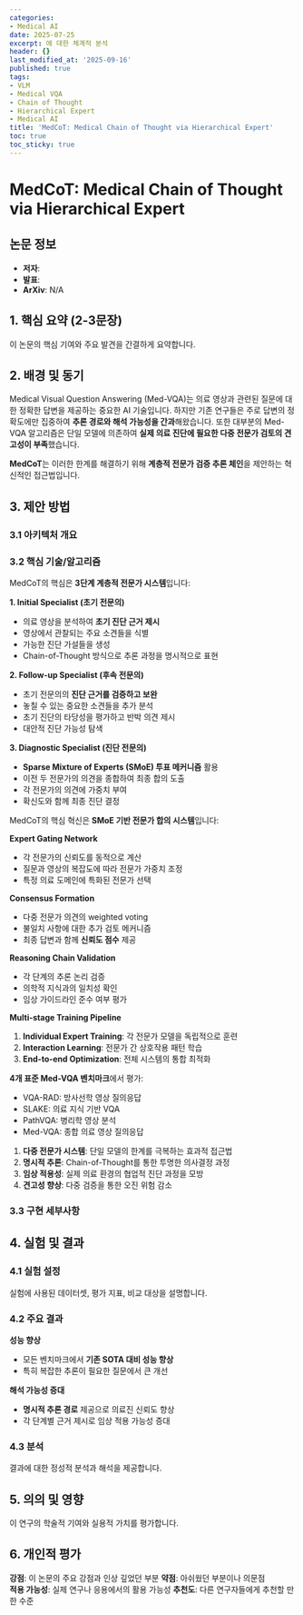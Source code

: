 ```yaml
---
categories:
- Medical AI
date: 2025-07-25
excerpt: 에 대한 체계적 분석
header: {}
last_modified_at: '2025-09-16'
published: true
tags:
- VLM
- Medical VQA
- Chain of Thought
- Hierarchical Expert
- Medical AI
title: 'MedCoT: Medical Chain of Thought via Hierarchical Expert'
toc: true
toc_sticky: true
---
```


# MedCoT: Medical Chain of Thought via Hierarchical Expert

## 논문 정보
- **저자**: 
- **발표**: 
- **ArXiv**: N/A

## 1. 핵심 요약 (2-3문장)
이 논문의 핵심 기여와 주요 발견을 간결하게 요약합니다.

## 2. 배경 및 동기
Medical Visual Question Answering (Med-VQA)는 의료 영상과 관련된 질문에 대한 정확한 답변을 제공하는 중요한 AI 기술입니다. 하지만 기존 연구들은 주로 답변의 정확도에만 집중하여 **추론 경로와 해석 가능성을 간과**해왔습니다. 또한 대부분의 Med-VQA 알고리즘은 단일 모델에 의존하여 **실제 의료 진단에 필요한 다중 전문가 검토의 견고성이 부족**했습니다.

**MedCoT**는 이러한 한계를 해결하기 위해 **계층적 전문가 검증 추론 체인**을 제안하는 혁신적인 접근법입니다.

## 3. 제안 방법

### 3.1 아키텍처 개요


### 3.2 핵심 기술/알고리즘
MedCoT의 핵심은 **3단계 계층적 전문가 시스템**입니다:

**1. Initial Specialist (초기 전문의)**
- 의료 영상을 분석하여 **초기 진단 근거 제시**
- 영상에서 관찰되는 주요 소견들을 식별
- 가능한 진단 가설들을 생성
- Chain-of-Thought 방식으로 추론 과정을 명시적으로 표현

**2. Follow-up Specialist (후속 전문의)**  
- 초기 전문의의 **진단 근거를 검증하고 보완**
- 놓칠 수 있는 중요한 소견들을 추가 분석
- 초기 진단의 타당성을 평가하고 반박 의견 제시
- 대안적 진단 가능성 탐색

**3. Diagnostic Specialist (진단 전문의)**
- **Sparse Mixture of Experts (SMoE) 투표 메커니즘** 활용
- 이전 두 전문가의 의견을 종합하여 최종 합의 도출
- 각 전문가의 의견에 가중치 부여
- 확신도와 함께 최종 진단 결정



MedCoT의 핵심 혁신은 **SMoE 기반 전문가 합의 시스템**입니다:

**Expert Gating Network**
- 각 전문가의 신뢰도를 동적으로 계산
- 질문과 영상의 복잡도에 따라 전문가 가중치 조정
- 특정 의료 도메인에 특화된 전문가 선택

**Consensus Formation**
- 다중 전문가 의견의 weighted voting
- 불일치 사항에 대한 추가 검토 메커니즘
- 최종 답변과 함께 **신뢰도 점수** 제공

**Reasoning Chain Validation**
- 각 단계의 추론 논리 검증
- 의학적 지식과의 일치성 확인
- 임상 가이드라인 준수 여부 평가



**Multi-stage Training Pipeline**
1. **Individual Expert Training**: 각 전문가 모델을 독립적으로 훈련
2. **Interaction Learning**: 전문가 간 상호작용 패턴 학습
3. **End-to-end Optimization**: 전체 시스템의 통합 최적화



**4개 표준 Med-VQA 벤치마크**에서 평가:
- VQA-RAD: 방사선학 영상 질의응답
- SLAKE: 의료 지식 기반 VQA
- PathVQA: 병리학 영상 분석
- Med-VQA: 종합 의료 영상 질의응답



1. **다중 전문가 시스템**: 단일 모델의 한계를 극복하는 효과적 접근법
2. **명시적 추론**: Chain-of-Thought를 통한 투명한 의사결정 과정
3. **임상 적용성**: 실제 의료 환경의 협업적 진단 과정을 모방
4. **견고성 향상**: 다중 검증을 통한 오진 위험 감소

### 3.3 구현 세부사항


## 4. 실험 및 결과

### 4.1 실험 설정
실험에 사용된 데이터셋, 평가 지표, 비교 대상을 설명합니다.

### 4.2 주요 결과


**성능 향상**
- 모든 벤치마크에서 **기존 SOTA 대비 성능 향상**
- 특히 복잡한 추론이 필요한 질문에서 큰 개선

**해석 가능성 증대**
- **명시적 추론 경로** 제공으로 의료진 신뢰도 향상
- 각 단계별 근거 제시로 임상 적용 가능성 증대

### 4.3 분석
결과에 대한 정성적 분석과 해석을 제공합니다.

## 5. 의의 및 영향
이 연구의 학술적 기여와 실용적 가치를 평가합니다.

## 6. 개인적 평가

**강점**: 이 논문의 주요 강점과 인상 깊었던 부분
**약점**: 아쉬웠던 부분이나 의문점  
**적용 가능성**: 실제 연구나 응용에서의 활용 가능성
**추천도**: 다른 연구자들에게 추천할 만한 수준

